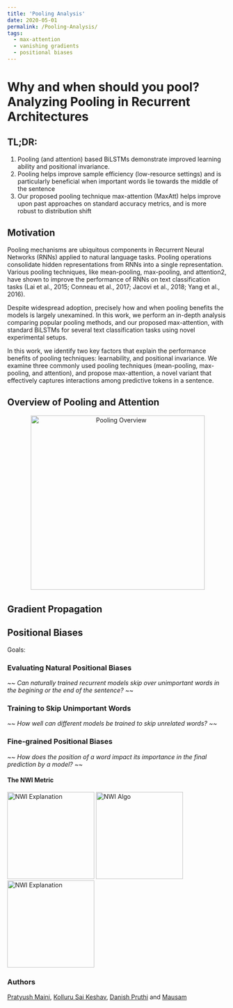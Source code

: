 ```yaml
---
title: 'Pooling Analysis'
date: 2020-05-01
permalink: /Pooling-Analysis/
tags:
  - max-attention
  - vanishing gradients
  - positional biases
---
```


Why and when should you pool?  <br /> Analyzing Pooling in Recurrent Architectures  
======

TL;DR:
------
1. Pooling (and attention) based BiLSTMs demonstrate improved learning ability and positional invariance.
2. Pooling helps improve sample efficiency (low-resource settings) and is particularly beneficial when important words lie towards the middle of the sentence
3. Our proposed pooling technique max-attention (MaxAtt) helps improve upon past approaches on standard accuracy metrics, and is more robust to distribution shift


## Motivation
Pooling mechanisms are ubiquitous components in Recurrent Neural Networks (RNNs) applied to natural language tasks. Pooling operations consolidate hidden representations from RNNs into a single representation. Various pooling techniques, like mean-pooling, max-pooling, and attention2, have shown to improve the performance of RNNs on text classification tasks (Lai et al., 2015; Conneau et al., 2017; Jacovi et al., 2018; Yang et al., 2016).

Despite widespread adoption, precisely how and when pooling benefits the models is largely unexamined. In this work, we perform an in-depth analysis comparing popular pooling methods, and our proposed max-attention, with standard BiLSTMs for several text classification tasks using novel experimental setups.

In this work, we identify two key factors that explain the performance benefits of pooling techniques: learnability, and positional invariance. We examine three commonly used pooling techniques (mean-pooling, max-pooling, and attention), and propose max-attention, a novel variant that effectively captures interactions among predictive tokens in a sentence.
## Overview of Pooling and Attention

<p align="center">
  <img src="https://github.com/pratyush911/pratyush911.github.io/blob/master/_posts/Figures/overall_figure.png?raw=true" alt="Pooling Overview" style="width: 400px;"/> 
</p>


## Gradient Propagation

## Positional Biases
Goals:
### Evaluating Natural Positional Biases
<i> ~~ Can naturally trained recurrent models skip over unimportant words in the begining or the end of the sentence? ~~  </i>
### Training to Skip Unimportant Words
<i> ~~ How well can different models be trained to skip unrelated words? ~~  </i>
### Fine-grained Positional Biases
<i> ~~ How does the position of a word impact its importance in the final prediction by a model? ~~  </i>

#### The NWI Metric
<img src="https://github.com/pratyush911/pratyush911.github.io/blob/master/_posts/Figures/NWI/NWI_Explain.png?raw=true" alt="NWI Explanation" width="200"/>
<img src="https://github.com/pratyush911/pratyush911.github.io/blob/master/_posts/Figures/NWI/NWI_Algo.png?raw=true" alt="NWI Algo" width="200"/>
<img src="https://github.com/pratyush911/pratyush911.github.io/blob/master/_posts/Figures/NWI/YAHOO_SHORT_25K_mid.png?raw=true" alt="NWI Explanation" width="200"/>


### Authors
[Pratyush Maini](https://pratyush911.github.io), [Kolluru Sai Keshav](https://saikeshav.github.io/), [Danish Pruthi](https://www.cs.cmu.edu/~ddanish/) and [Mausam](http://www.cse.iitd.ac.in/~mausam/)